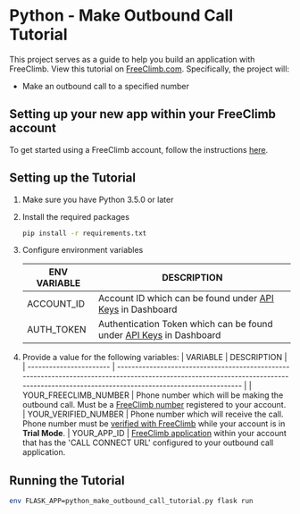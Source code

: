 # Python - Make Outbound Call Tutorial

This project serves as a guide to help you build an application with FreeClimb. View this tutorial on [FreeClimb.com](https://docs.freeclimb.com/docs). Specifically, the project will:

- Make an outbound call to a specified number

## Setting up your new app within your FreeClimb account

To get started using a FreeClimb account, follow the instructions [here](https://docs.freeclimb.com/docs/getting-started-with-freeclimb).

## Setting up the Tutorial

1. Make sure you have Python 3.5.0 or later

2. Install the required packages

    ```bash
    pip install -r requirements.txt
    ```

3. Configure environment variables

   | ENV VARIABLE            | DESCRIPTION                                                                                                                                                                             |
   | ----------------------- | --------------------------------------------------------------------------------------------------------------------------------------------------------------------------------------- |
   | ACCOUNT_ID              | Account ID which can be found under [API Keys](https://www.freeclimb.com/dashboard/portal/account/authentication) in Dashboard                                                         |
   | AUTH_TOKEN              | Authentication Token which can be found under [API Keys](https://www.freeclimb.com/dashboard/portal/account/authentication) in Dashboard                                               |

4. Provide a value for the following variables:
    | VARIABLE            | DESCRIPTION                                                                                                                                                                             |
    | ----------------------- | --------------------------------------------------------------------------------------------------------------------------------------------------------------------------------------- |
    | YOUR_FREECLIMB_NUMBER | Phone number which will be making the outbound call. Must be a [FreeClimb number](https://www.freeclimb.com/dashboard/portal/numbers) registered to your account.
    | YOUR_VERIFIED_NUMBER | Phone number which will receive the call. Phone number must be [verified with FreeClimb](https://www.freeclimb.com/dashboard/portal/numbers/verified) while your account is in **Trial Mode**.
    | YOUR_APP_ID | [FreeClimb application](https://www.freeclimb.com/dashboard/portal/applications) within your account that has the 'CALL CONNECT URL' configured to your outbound call application.

## Running the Tutorial

```bash
env FLASK_APP=python_make_outbound_call_tutorial.py flask run
```
